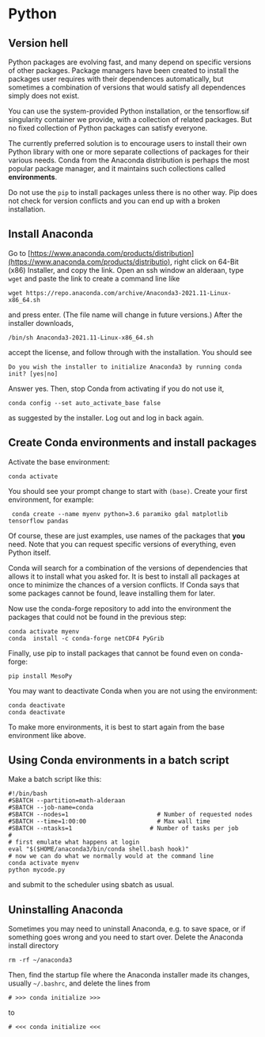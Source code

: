 # Python

## Version hell 
Python packages are evolving fast, and many depend on specific versions of other packages. Package managers have been created to 
install the packages user requires with their dependences automatically, but sometimes a combination of versions that would 
satisfy all dependences simply does not exist. 

You can use the system-provided Python installation, or the tensorflow.sif singularity container we provide, with a collection
 of related packages. But no fixed collection of Python packages can satisfy everyone.

The currently preferred solution is to encourage users to install their own Python
library with one or more separate collections of packages for their various needs. Conda from the 
Anaconda distribution is perhaps the most popular package manager, and it maintains such collections called **environments**.

Do not use the `pip` to install packages unless there is no other way. Pip does not check for version conflicts and you can 
end up with a broken installation. 
 

## Install Anaconda
Go to [https://www.anaconda.com/products/distribution](https://www.anaconda.com/products/distributio),
 right click on 64-Bit (x86) Installer, and copy the link.
Open an ssh window an alderaan, type `wget` and paste the link to create a command line like

    wget https://repo.anaconda.com/archive/Anaconda3-2021.11-Linux-x86_64.sh
    
and press enter. (The file name will change in future versions.) After the installer downloads,

    /bin/sh Anaconda3-2021.11-Linux-x86_64.sh
    
accept the license, and follow through with the installation. You should see 
    
    Do you wish the installer to initialize Anaconda3 by running conda init? [yes|no]
    
Answer yes. Then, stop Conda from activating if you do not use it,

    conda config --set auto_activate_base false

as suggested by the installer. Log out and log in back again.

## Create Conda environments and install packages

Activate the base environment:
    
    conda activate
    
You should see your prompt change to start with `(base)`. Create your first environment, for example:
    
     conda create --name myenv python=3.6 paramiko gdal matplotlib tensorflow pandas

Of course, these are just examples,  use names of the packages that **you** need. Note that you can request specific versions of everything, even Python itself.

 Conda will search for a combination of the versions of dependencies that allows it
to install what you asked for. It is best to install all packages at once to minimize the chances of a version conflicts. If Conda says that some packages cannot be found, leave installing them for later. 

Now use the conda-forge repository to add into the environment the packages that could not be found in the previous step:

    conda activate myenv
    conda  install -c conda-forge netCDF4 PyGrib
    
Finally, use pip to install packages that cannot be found even on conda-forge:

    pip install MesoPy

You may want to deactivate Conda when you are not using the environment:

    conda deactivate
    conda deactivate
    
To make more environments, it is best to start again from the base environment like above.
    
## Using Conda environments in a batch script

Make a batch script like this:

    #!/bin/bash
    #SBATCH --partition=math-alderaan
    #SBATCH --job-name=conda
    #SBATCH --nodes=1                         # Number of requested nodes
    #SBATCH --time=1:00:00                    # Max wall time
    #SBATCH --ntasks=1                      # Number of tasks per job
    #
    # first emulate what happens at login
    eval "$($HOME/anaconda3/bin/conda shell.bash hook)"
    # now we can do what we normally would at the command line
    conda activate myenv
    python mycode.py
    
and submit to the scheduler using sbatch as usual.

## Uninstalling Anaconda

Sometimes you may need to uninstall Anaconda, e.g. to save space, or if something goes wrong and you need to start over.
Delete the Anaconda install directory

    rm -rf ~/anaconda3
    
Then, find the startup file where the Anaconda installer made its changes, usually `~/.bashrc`, and delete the lines from

    # >>> conda initialize >>>
    
to 

    # <<< conda initialize <<<
    


    
    
